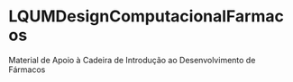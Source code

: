 # LQUMDesignComputacionalFarmacos
Material de Apoio à Cadeira de Introdução ao Desenvolvimento de Fármacos
